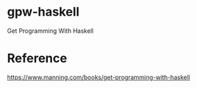 # gpw-haskell
Get Programming With Haskell



# Reference

https://www.manning.com/books/get-programming-with-haskell
